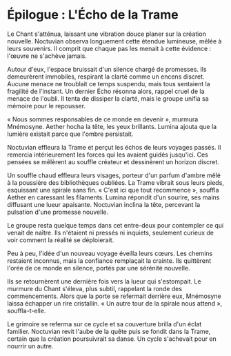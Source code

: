 # Épilogue : L'Écho de la Trame
Le Chant s'atténua, laissant une vibration douce planer sur la création nouvelle.
Noctuvian observa longuement cette étendue lumineuse, mêlée à leurs souvenirs.
Il comprit que chaque pas les menait à cette évidence : l'œuvre ne s'achève jamais.

Autour d'eux, l'espace bruissait d'un silence chargé de promesses.
Ils demeurèrent immobiles, respirant la clarté comme un encens discret.
Aucune menace ne troublait ce temps suspendu, mais tous sentaient la fragilité de l'instant.
Un dernier Écho résonna alors, rappel cruel de la menace de l'oubli.
Il tenta de dissiper la clarté, mais le groupe unifia sa mémoire pour le repousser.

« Nous sommes responsables de ce monde en devenir », murmura Mnémosyne.
Aether hocha la tête, les yeux brillants.
Lumina ajouta que la lumière existait parce que l'ombre persistait.

Noctuvian effleura la Trame et perçut les échos de leurs voyages passés.
Il remercia intérieurement les forces qui les avaient guidés jusqu'ici.
Ces pensées se mêlèrent au souffle créateur et dessinèrent un horizon discret.

Un souffle chaud effleura leurs visages, porteur d'un parfum d'ambre mêlé à la poussière des bibliothèques oubliées.
La Trame vibrait sous leurs pieds, esquissant une spirale sans fin.
« C'est ici que tout recommence », souffla Aether en caressant les filaments.
Lumina répondit d'un sourire, ses mains diffusant une lueur apaisante.
Noctuvian inclina la tête, percevant la pulsation d'une promesse nouvelle.

Le groupe resta quelque temps dans cet entre-deux pour contempler ce qui venait de naître.
Ils n'étaient ni pressés ni inquiets, seulement curieux de voir comment la réalité se déploierait.

Peu à peu, l'idée d'un nouveau voyage éveilla leurs cœurs.
Les chemins restaient inconnus, mais la confiance remplaçait la crainte.
Ils quittèrent l'orée de ce monde en silence, portés par une sérénité nouvelle.

Ils se retournèrent une dernière fois vers la lueur qui s'estompait.
Le murmure du Chant s'éleva, plus subtil, rappelant la ronde des commencements.
Alors que la porte se refermait derrière eux, Mnémosyne laissa échapper un rire cristallin.
« Un autre tour de la spirale nous attend », souffla-t-elle.

Le grimoire se referma sur ce cycle et sa couverture brilla d'un éclat familier.
Noctuvian revit l'aube de la quête puis se fondit dans la Trame, certain que la création poursuivrait sa danse. Un cycle s'achevait pour en nourrir un autre.

